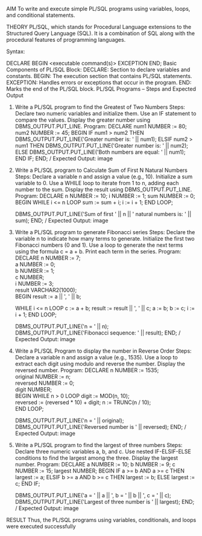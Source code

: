 AIM
To write and execute simple PL/SQL programs using variables, loops, and conditional statements.

THEORY
PL/SQL, which stands for Procedural Language extensions to the Structured Query Language (SQL). It is a combination of SQL along with the procedural features of programming languages.

Syntax:

DECLARE 
   <declarations section> 
BEGIN 
   <executable command(s)>
EXCEPTION 
   <exception handling> 
END;
Basic Components of PL/SQL Block:
DECLARE: Section to declare variables and constants.
BEGIN: The execution section that contains PL/SQL statements.
EXCEPTION: Handles errors or exceptions that occur in the program.
END: Marks the end of the PL/SQL block.
PL/SQL Programs – Steps and Expected Output
1. Write a PL/SQL program to find the Greatest of Two Numbers
Steps:
Declare two numeric variables and initialize them.
Use an IF statement to compare the values.
Display the greater number using DBMS_OUTPUT.PUT_LINE.
Program:
DECLARE
   num1 NUMBER := 80;
   num2 NUMBER := 45;
BEGIN
   IF num1 > num2 THEN
      DBMS_OUTPUT.PUT_LINE('Greater number is: ' || num1);
   ELSIF num2 > num1 THEN
      DBMS_OUTPUT.PUT_LINE('Greater number is: ' || num2);
   ELSE
      DBMS_OUTPUT.PUT_LINE('Both numbers are equal: ' || num1);
   END IF;
END;
/
Expected Output:
image

2. Write a PL/SQL program to Calculate Sum of First N Natural Numbers
Steps:
Declare a variable n and assign a value (e.g., 10).
Initialize a sum variable to 0.
Use a WHILE loop to iterate from 1 to n, adding each number to the sum.
Display the result using DBMS_OUTPUT.PUT_LINE.
Program:
DECLARE
   n NUMBER := 10;
   i NUMBER := 1;
   sum NUMBER := 0;
BEGIN
   WHILE i <= n LOOP
      sum := sum + i;
      i := i + 1;
   END LOOP;
   
   DBMS_OUTPUT.PUT_LINE('Sum of first ' || n || ' natural numbers is: ' || sum);
END;
/
Expected Output:
image

3. Write a PL/SQL program to generate Fibonacci series
Steps:
Declare the variable n to indicate how many terms to generate.
Initialize the first two Fibonacci numbers (0 and 1).
Use a loop to generate the next terms using the formula c = a + b.
Print each term in the series.
Program:
DECLARE
   n NUMBER := 7;          
   a NUMBER := 0;         
   b NUMBER := 1;           
   c NUMBER;                
   i NUMBER := 3;           
   result VARCHAR2(1000);   
BEGIN
   result := a || ', ' || b;

   WHILE i <= n LOOP
      c := a + b;
      result := result || ', ' || c;
      a := b;
      b := c;
      i := i + 1;
   END LOOP;

   DBMS_OUTPUT.PUT_LINE('n = ' || n);
   DBMS_OUTPUT.PUT_LINE('Fibonacci sequence: ' || result);
END;
/
Expected Output:
image

4. Write a PL/SQL Program to display the number in Reverse Order
Steps:
Declare a variable n and assign a value (e.g., 1535).
Use a loop to extract each digit using modulo and reverse the number.
Display the reversed number.
Program:
DECLARE
   n NUMBER := 1535;         
   original NUMBER := n;     
   reversed NUMBER := 0;    
   digit NUMBER;             
BEGIN
   WHILE n > 0 LOOP
      digit := MOD(n, 10);                
      reversed := (reversed * 10) + digit; 
      n := TRUNC(n / 10);                 
   END LOOP;

   DBMS_OUTPUT.PUT_LINE('n = ' || original);
   DBMS_OUTPUT.PUT_LINE('Reversed number is ' || reversed);
END;
/
Expected Output:
image

5. Write a PL/SQL program to find the largest of three numbers
Steps:
Declare three numeric variables a, b, and c.
Use nested IF-ELSIF-ELSE conditions to find the largest among the three.
Display the largest number.
Program:
DECLARE
   a NUMBER := 10;
   b NUMBER := 9;
   c NUMBER := 15;
   largest NUMBER;
BEGIN
   IF a >= b AND a >= c THEN
      largest := a;
   ELSIF b >= a AND b >= c THEN
      largest := b;
   ELSE
      largest := c;
   END IF;

   DBMS_OUTPUT.PUT_LINE('a = ' || a || ', b = ' || b || ', c = ' || c);
   DBMS_OUTPUT.PUT_LINE('Largest of three number is ' || largest);
END;
/
Expected Output:
image

RESULT
Thus, the PL/SQL programs using variables, conditionals, and loops were executed successfully
